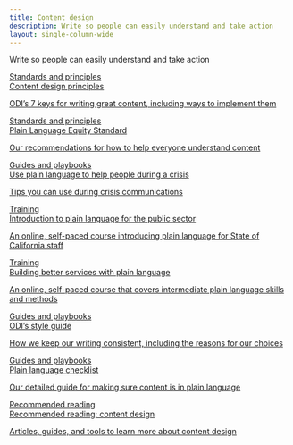 ```yaml
---
title: Content design
description: Write so people can easily understand and take action
layout: single-column-wide
---
```


<div class="cagov-hero-body-content">
<p>Write so people can easily understand and take action</p>
<div class="content-grid-wrapper">
    <a class="tile-link" href="/content-design/principles/">
    <div class="content-tile">
    <div class="content-tile-header header-star"><span class="title-card-header-label">Standards and principles</span></div>
    <div class="content-tile-title">Content design principles</div>
    <p>ODI’s 7 keys for writing great content, including ways to implement them
    </p>
    </div></a>
    <a class="tile-link" href="/content-design/plain-language-equity-standard/">
    <div class="content-tile">
    <div class="content-tile-header header-star"><span class="title-card-header-label">Standards and principles</span></div>
    <div class="content-tile-title">Plain Language Equity Standard</div>
    <p>Our recommendations for how to help everyone understand content
    </p>
    </div></a>
    <a class="tile-link" href="/content-design/plain-language-in-a-crisis/">
    <div class="content-tile">
    <div class="content-tile-header header-book"><span class="title-card-header-label">Guides and playbooks</span></div>
    <div class="content-tile-title">Use plain language to help people during a crisis</div>
    <p>Tips you can use during crisis communications
    </p>
    </div></a>
    <a class="tile-link" href="/content-design/introduction-plain-language-public-sector/">
    <div class="content-tile">
        <div class="content-tile-header header-ribbon"><span class="title-card-header-label">Training</span></div>
        <div class="content-tile-title">Introduction to plain language for the public sector</div>
        <p>An online, self-paced course introducing plain language for State of California staff
        </p>
    </div></a>
    <a class="tile-link" href="/content-design/building-better-services-plain-language/">
    <div class="content-tile">
        <div class="content-tile-header header-ribbon"><span class="title-card-header-label">Training</span></div>
        <div class="content-tile-title">Building better services with plain language</div>
        <p>An online, self-paced course that covers intermediate plain language skills and methods
        </p>
    </div></a>
    <a class="tile-link" href="/content-design/odi-style-guide/">
    <div class="content-tile">
    <div class="content-tile-header header-book"><span class="title-card-header-label">Guides and playbooks</span></div>
    <div class="content-tile-title">ODI’s style guide</div>
    <p>How we keep our writing consistent, including the reasons for our choices
    </p>
    </div></a>
    <a class="tile-link" href="/content-design/plain-language-checklist/"><div class="content-tile">
    <div class="content-tile-header header-book"><span class="title-card-header-label">Guides and playbooks</span></div>
    <div class="content-tile-title">Plain language checklist</div>
    <p>Our detailed guide for making sure content is in plain language
    </p>
    </div></a>
    <a class="tile-link" href="/content-design/recommended-reading/"><div class="content-tile">
    <div class="content-tile-header header-bookmark"></span><span class="title-card-header-label">Recommended reading</span></div>
    <div class="content-tile-title">Recommended reading: content design</div>
    <p>Articles, guides, and tools to learn more about content design
    </p>
    </div></a>
</div>
</div>